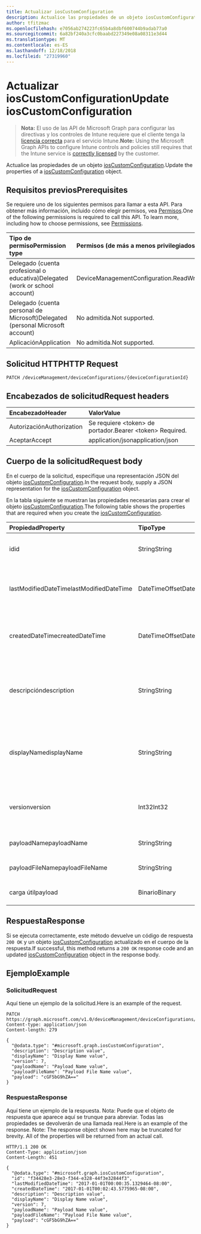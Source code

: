 ```yaml
---
title: Actualizar iosCustomConfiguration
description: Actualice las propiedades de un objeto iosCustomConfiguration.
author: tfitzmac
ms.openlocfilehash: e7056ab274223fc65b4a8dbf600744b9adab77a0
ms.sourcegitcommit: 6a82bf240a3cfc0baabd227349e08a08311e3d44
ms.translationtype: MT
ms.contentlocale: es-ES
ms.lasthandoff: 12/18/2018
ms.locfileid: "27319960"
---
```

# <a name="update-ioscustomconfiguration"></a><span data-ttu-id="e17e7-103">Actualizar iosCustomConfiguration</span><span class="sxs-lookup"><span data-stu-id="e17e7-103">Update iosCustomConfiguration</span></span>

> <span data-ttu-id="e17e7-104">**Nota:** El uso de las API de Microsoft Graph para configurar las directivas y los controles de Intune requiere que el cliente tenga la [licencia correcta](https://go.microsoft.com/fwlink/?linkid=839381) para el servicio Intune.</span><span class="sxs-lookup"><span data-stu-id="e17e7-104">**Note:** Using the Microsoft Graph APIs to configure Intune controls and policies still requires that the Intune service is [correctly licensed](https://go.microsoft.com/fwlink/?linkid=839381) by the customer.</span></span>

<span data-ttu-id="e17e7-105">Actualice las propiedades de un objeto [iosCustomConfiguration](../resources/intune-deviceconfig-ioscustomconfiguration.md).</span><span class="sxs-lookup"><span data-stu-id="e17e7-105">Update the properties of a [iosCustomConfiguration](../resources/intune-deviceconfig-ioscustomconfiguration.md) object.</span></span>
## <a name="prerequisites"></a><span data-ttu-id="e17e7-106">Requisitos previos</span><span class="sxs-lookup"><span data-stu-id="e17e7-106">Prerequisites</span></span>
<span data-ttu-id="e17e7-p101">Se requiere uno de los siguientes permisos para llamar a esta API. Para obtener más información, incluido cómo elegir permisos, vea [Permisos](/graph/permissions-reference).</span><span class="sxs-lookup"><span data-stu-id="e17e7-p101">One of the following permissions is required to call this API. To learn more, including how to choose permissions, see [Permissions](/graph/permissions-reference).</span></span>

|<span data-ttu-id="e17e7-109">Tipo de permiso</span><span class="sxs-lookup"><span data-stu-id="e17e7-109">Permission type</span></span>|<span data-ttu-id="e17e7-110">Permisos (de más a menos privilegiados)</span><span class="sxs-lookup"><span data-stu-id="e17e7-110">Permissions (from most to least privileged)</span></span>|
|:---|:---|
|<span data-ttu-id="e17e7-111">Delegado (cuenta profesional o educativa)</span><span class="sxs-lookup"><span data-stu-id="e17e7-111">Delegated (work or school account)</span></span>|<span data-ttu-id="e17e7-112">DeviceManagementConfiguration.ReadWrite.All</span><span class="sxs-lookup"><span data-stu-id="e17e7-112">DeviceManagementConfiguration.ReadWrite.All</span></span>|
|<span data-ttu-id="e17e7-113">Delegado (cuenta personal de Microsoft)</span><span class="sxs-lookup"><span data-stu-id="e17e7-113">Delegated (personal Microsoft account)</span></span>|<span data-ttu-id="e17e7-114">No admitida.</span><span class="sxs-lookup"><span data-stu-id="e17e7-114">Not supported.</span></span>|
|<span data-ttu-id="e17e7-115">Aplicación</span><span class="sxs-lookup"><span data-stu-id="e17e7-115">Application</span></span>|<span data-ttu-id="e17e7-116">No admitida.</span><span class="sxs-lookup"><span data-stu-id="e17e7-116">Not supported.</span></span>|

## <a name="http-request"></a><span data-ttu-id="e17e7-117">Solicitud HTTP</span><span class="sxs-lookup"><span data-stu-id="e17e7-117">HTTP Request</span></span>
<!-- {
  "blockType": "ignored"
}
-->
``` http
PATCH /deviceManagement/deviceConfigurations/{deviceConfigurationId}
```

## <a name="request-headers"></a><span data-ttu-id="e17e7-118">Encabezados de solicitud</span><span class="sxs-lookup"><span data-stu-id="e17e7-118">Request headers</span></span>
|<span data-ttu-id="e17e7-119">Encabezado</span><span class="sxs-lookup"><span data-stu-id="e17e7-119">Header</span></span>|<span data-ttu-id="e17e7-120">Valor</span><span class="sxs-lookup"><span data-stu-id="e17e7-120">Value</span></span>|
|:---|:---|
|<span data-ttu-id="e17e7-121">Autorización</span><span class="sxs-lookup"><span data-stu-id="e17e7-121">Authorization</span></span>|<span data-ttu-id="e17e7-122">Se requiere &lt;token&gt; de portador.</span><span class="sxs-lookup"><span data-stu-id="e17e7-122">Bearer &lt;token&gt; Required.</span></span>|
|<span data-ttu-id="e17e7-123">Aceptar</span><span class="sxs-lookup"><span data-stu-id="e17e7-123">Accept</span></span>|<span data-ttu-id="e17e7-124">application/json</span><span class="sxs-lookup"><span data-stu-id="e17e7-124">application/json</span></span>|

## <a name="request-body"></a><span data-ttu-id="e17e7-125">Cuerpo de la solicitud</span><span class="sxs-lookup"><span data-stu-id="e17e7-125">Request body</span></span>
<span data-ttu-id="e17e7-126">En el cuerpo de la solicitud, especifique una representación JSON del objeto [iosCustomConfiguration](../resources/intune-deviceconfig-ioscustomconfiguration.md).</span><span class="sxs-lookup"><span data-stu-id="e17e7-126">In the request body, supply a JSON representation for the [iosCustomConfiguration](../resources/intune-deviceconfig-ioscustomconfiguration.md) object.</span></span>

<span data-ttu-id="e17e7-127">En la tabla siguiente se muestran las propiedades necesarias para crear el objeto [iosCustomConfiguration](../resources/intune-deviceconfig-ioscustomconfiguration.md).</span><span class="sxs-lookup"><span data-stu-id="e17e7-127">The following table shows the properties that are required when you create the [iosCustomConfiguration](../resources/intune-deviceconfig-ioscustomconfiguration.md).</span></span>

|<span data-ttu-id="e17e7-128">Propiedad</span><span class="sxs-lookup"><span data-stu-id="e17e7-128">Property</span></span>|<span data-ttu-id="e17e7-129">Tipo</span><span class="sxs-lookup"><span data-stu-id="e17e7-129">Type</span></span>|<span data-ttu-id="e17e7-130">Descripción</span><span class="sxs-lookup"><span data-stu-id="e17e7-130">Description</span></span>|
|:---|:---|:---|
|<span data-ttu-id="e17e7-131">id</span><span class="sxs-lookup"><span data-stu-id="e17e7-131">id</span></span>|<span data-ttu-id="e17e7-132">String</span><span class="sxs-lookup"><span data-stu-id="e17e7-132">String</span></span>|<span data-ttu-id="e17e7-133">Clave de la entidad.</span><span class="sxs-lookup"><span data-stu-id="e17e7-133">Key of the entity.</span></span> <span data-ttu-id="e17e7-134">Heredado de [deviceConfiguration](../resources/intune-deviceconfig-deviceconfiguration.md)</span><span class="sxs-lookup"><span data-stu-id="e17e7-134">Inherited from [deviceConfiguration](../resources/intune-deviceconfig-deviceconfiguration.md)</span></span>|
|<span data-ttu-id="e17e7-135">lastModifiedDateTime</span><span class="sxs-lookup"><span data-stu-id="e17e7-135">lastModifiedDateTime</span></span>|<span data-ttu-id="e17e7-136">DateTimeOffset</span><span class="sxs-lookup"><span data-stu-id="e17e7-136">DateTimeOffset</span></span>|<span data-ttu-id="e17e7-137">Fecha y hora en la que se modificó el objeto por última vez.</span><span class="sxs-lookup"><span data-stu-id="e17e7-137">DateTime the object was last modified.</span></span> <span data-ttu-id="e17e7-138">Heredado de [deviceConfiguration](../resources/intune-deviceconfig-deviceconfiguration.md)</span><span class="sxs-lookup"><span data-stu-id="e17e7-138">Inherited from [deviceConfiguration](../resources/intune-deviceconfig-deviceconfiguration.md)</span></span>|
|<span data-ttu-id="e17e7-139">createdDateTime</span><span class="sxs-lookup"><span data-stu-id="e17e7-139">createdDateTime</span></span>|<span data-ttu-id="e17e7-140">DateTimeOffset</span><span class="sxs-lookup"><span data-stu-id="e17e7-140">DateTimeOffset</span></span>|<span data-ttu-id="e17e7-141">Fecha y hora en la que se creó el objeto.</span><span class="sxs-lookup"><span data-stu-id="e17e7-141">DateTime the object was created.</span></span> <span data-ttu-id="e17e7-142">Heredado de [deviceConfiguration](../resources/intune-deviceconfig-deviceconfiguration.md)</span><span class="sxs-lookup"><span data-stu-id="e17e7-142">Inherited from [deviceConfiguration](../resources/intune-deviceconfig-deviceconfiguration.md)</span></span>|
|<span data-ttu-id="e17e7-143">descripción</span><span class="sxs-lookup"><span data-stu-id="e17e7-143">description</span></span>|<span data-ttu-id="e17e7-144">String</span><span class="sxs-lookup"><span data-stu-id="e17e7-144">String</span></span>|<span data-ttu-id="e17e7-145">Descripción proporcionada por el administrador de la configuración del dispositivo.</span><span class="sxs-lookup"><span data-stu-id="e17e7-145">Admin provided description of the Device Configuration.</span></span> <span data-ttu-id="e17e7-146">Heredado de [deviceConfiguration](../resources/intune-deviceconfig-deviceconfiguration.md)</span><span class="sxs-lookup"><span data-stu-id="e17e7-146">Inherited from [deviceConfiguration](../resources/intune-deviceconfig-deviceconfiguration.md)</span></span>|
|<span data-ttu-id="e17e7-147">displayName</span><span class="sxs-lookup"><span data-stu-id="e17e7-147">displayName</span></span>|<span data-ttu-id="e17e7-148">String</span><span class="sxs-lookup"><span data-stu-id="e17e7-148">String</span></span>|<span data-ttu-id="e17e7-149">Nombre proporcionado por el administrador de la configuración del dispositivo.</span><span class="sxs-lookup"><span data-stu-id="e17e7-149">Admin provided name of the device configuration.</span></span> <span data-ttu-id="e17e7-150">Heredado de [deviceConfiguration](../resources/intune-deviceconfig-deviceconfiguration.md)</span><span class="sxs-lookup"><span data-stu-id="e17e7-150">Inherited from [deviceConfiguration](../resources/intune-deviceconfig-deviceconfiguration.md)</span></span>|
|<span data-ttu-id="e17e7-151">version</span><span class="sxs-lookup"><span data-stu-id="e17e7-151">version</span></span>|<span data-ttu-id="e17e7-152">Int32</span><span class="sxs-lookup"><span data-stu-id="e17e7-152">Int32</span></span>|<span data-ttu-id="e17e7-153">Versión de la configuración del dispositivo.</span><span class="sxs-lookup"><span data-stu-id="e17e7-153">Version of the device configuration.</span></span> <span data-ttu-id="e17e7-154">Heredado de [deviceConfiguration](../resources/intune-deviceconfig-deviceconfiguration.md)</span><span class="sxs-lookup"><span data-stu-id="e17e7-154">Inherited from [deviceConfiguration](../resources/intune-deviceconfig-deviceconfiguration.md)</span></span>|
|<span data-ttu-id="e17e7-155">payloadName</span><span class="sxs-lookup"><span data-stu-id="e17e7-155">payloadName</span></span>|<span data-ttu-id="e17e7-156">String</span><span class="sxs-lookup"><span data-stu-id="e17e7-156">String</span></span>|<span data-ttu-id="e17e7-157">Nombre que se muestra al usuario.</span><span class="sxs-lookup"><span data-stu-id="e17e7-157">Name that is displayed to the user.</span></span>|
|<span data-ttu-id="e17e7-158">payloadFileName</span><span class="sxs-lookup"><span data-stu-id="e17e7-158">payloadFileName</span></span>|<span data-ttu-id="e17e7-159">String</span><span class="sxs-lookup"><span data-stu-id="e17e7-159">String</span></span>|<span data-ttu-id="e17e7-160">Nombre de archivo de carga útil (\*.mobileconfig</span><span class="sxs-lookup"><span data-stu-id="e17e7-160">Payload file name (\*.mobileconfig</span></span> | <span data-ttu-id="e17e7-161">\*.xml).</span><span class="sxs-lookup"><span data-stu-id="e17e7-161">\*.xml).</span></span>|
|<span data-ttu-id="e17e7-162">carga útil</span><span class="sxs-lookup"><span data-stu-id="e17e7-162">payload</span></span>|<span data-ttu-id="e17e7-163">Binario</span><span class="sxs-lookup"><span data-stu-id="e17e7-163">Binary</span></span>|<span data-ttu-id="e17e7-164">Carga útil.</span><span class="sxs-lookup"><span data-stu-id="e17e7-164">Payload.</span></span> <span data-ttu-id="e17e7-165">(Matriz de bytes codificada UTF8)</span><span class="sxs-lookup"><span data-stu-id="e17e7-165">(UTF8 encoded byte array)</span></span>|



## <a name="response"></a><span data-ttu-id="e17e7-166">Respuesta</span><span class="sxs-lookup"><span data-stu-id="e17e7-166">Response</span></span>
<span data-ttu-id="e17e7-167">Si se ejecuta correctamente, este método devuelve un código de respuesta `200 OK` y un objeto [iosCustomConfiguration](../resources/intune-deviceconfig-ioscustomconfiguration.md) actualizado en el cuerpo de la respuesta.</span><span class="sxs-lookup"><span data-stu-id="e17e7-167">If successful, this method returns a `200 OK` response code and an updated [iosCustomConfiguration](../resources/intune-deviceconfig-ioscustomconfiguration.md) object in the response body.</span></span>

## <a name="example"></a><span data-ttu-id="e17e7-168">Ejemplo</span><span class="sxs-lookup"><span data-stu-id="e17e7-168">Example</span></span>
### <a name="request"></a><span data-ttu-id="e17e7-169">Solicitud</span><span class="sxs-lookup"><span data-stu-id="e17e7-169">Request</span></span>
<span data-ttu-id="e17e7-170">Aquí tiene un ejemplo de la solicitud.</span><span class="sxs-lookup"><span data-stu-id="e17e7-170">Here is an example of the request.</span></span>
``` http
PATCH https://graph.microsoft.com/v1.0/deviceManagement/deviceConfigurations/{deviceConfigurationId}
Content-type: application/json
Content-length: 279

{
  "@odata.type": "#microsoft.graph.iosCustomConfiguration",
  "description": "Description value",
  "displayName": "Display Name value",
  "version": 7,
  "payloadName": "Payload Name value",
  "payloadFileName": "Payload File Name value",
  "payload": "cGF5bG9hZA=="
}
```

### <a name="response"></a><span data-ttu-id="e17e7-171">Respuesta</span><span class="sxs-lookup"><span data-stu-id="e17e7-171">Response</span></span>
<span data-ttu-id="e17e7-p109">Aquí tiene un ejemplo de la respuesta. Nota: Puede que el objeto de respuesta que aparece aquí se trunque para abreviar. Todas las propiedades se devolverán de una llamada real.</span><span class="sxs-lookup"><span data-stu-id="e17e7-p109">Here is an example of the response. Note: The response object shown here may be truncated for brevity. All of the properties will be returned from an actual call.</span></span>
``` http
HTTP/1.1 200 OK
Content-Type: application/json
Content-Length: 451

{
  "@odata.type": "#microsoft.graph.iosCustomConfiguration",
  "id": "f34428e3-28e3-f344-e328-44f3e32844f3",
  "lastModifiedDateTime": "2017-01-01T00:00:35.1329464-08:00",
  "createdDateTime": "2017-01-01T00:02:43.5775965-08:00",
  "description": "Description value",
  "displayName": "Display Name value",
  "version": 7,
  "payloadName": "Payload Name value",
  "payloadFileName": "Payload File Name value",
  "payload": "cGF5bG9hZA=="
}
```



